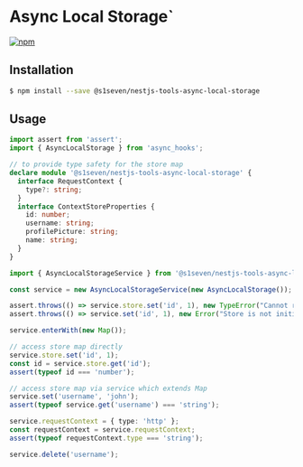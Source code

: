 # Async Local Storage`

[![npm][npm-image]][npm-url]

[npm-image]: https://img.shields.io/npm/v/@s1seven/nestjs-tools-async-local-storage.svg?style=flat
[npm-url]: https://npmjs.org/package/@s1seven/nestjs-tools-async-local-storage

## Installation

```bash
$ npm install --save @s1seven/nestjs-tools-async-local-storage
```

## Usage

```ts
import assert from 'assert';
import { AsyncLocalStorage } from 'async_hooks';

// to provide type safety for the store map
declare module '@s1seven/nestjs-tools-async-local-storage' {
  interface RequestContext {
    type?: string;
  }
  interface ContextStoreProperties {
    id: number;
    username: string;
    profilePicture: string;
    name: string;
  }
}

import { AsyncLocalStorageService } from '@s1seven/nestjs-tools-async-local-storage';

const service = new AsyncLocalStorageService(new AsyncLocalStorage());

assert.throws(() => service.store.set('id', 1), new TypeError("Cannot read properties of undefined (reading 'set')"));
assert.throws(() => service.set('id', 1), new Error("Store is not initialized. Call 'enterWith' or 'run' first."));

service.enterWith(new Map());

// access store map directly
service.store.set('id', 1);
const id = service.store.get('id');
assert(typeof id === 'number');

// access store map via service which extends Map
service.set('username', 'john');
assert(typeof service.get('username') === 'string');

service.requestContext = { type: 'http' };
const requestContext = service.requestContext;
assert(typeof requestContext.type === 'string');

service.delete('username');
```
